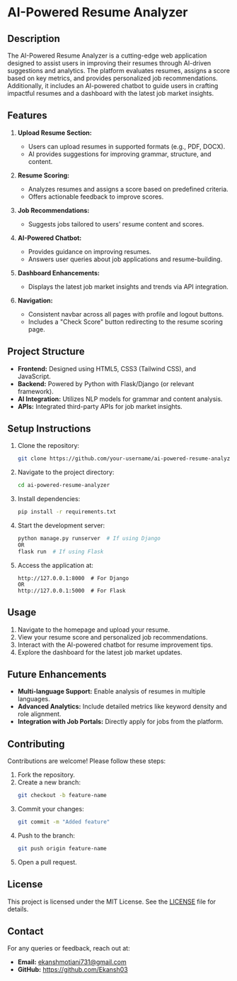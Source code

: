 # AI-Powered Resume Analyzer

## Description
The AI-Powered Resume Analyzer is a cutting-edge web application designed to assist users in improving their resumes through AI-driven suggestions and analytics. The platform evaluates resumes, assigns a score based on key metrics, and provides personalized job recommendations. Additionally, it includes an AI-powered chatbot to guide users in crafting impactful resumes and a dashboard with the latest job market insights.

## Features
1. **Upload Resume Section:**
   - Users can upload resumes in supported formats (e.g., PDF, DOCX).
   - AI provides suggestions for improving grammar, structure, and content.

2. **Resume Scoring:**
   - Analyzes resumes and assigns a score based on predefined criteria.
   - Offers actionable feedback to improve scores.

3. **Job Recommendations:**
   - Suggests jobs tailored to users' resume content and scores.

4. **AI-Powered Chatbot:**
   - Provides guidance on improving resumes.
   - Answers user queries about job applications and resume-building.

5. **Dashboard Enhancements:**
   - Displays the latest job market insights and trends via API integration.

6. **Navigation:**
   - Consistent navbar across all pages with profile and logout buttons.
   - Includes a "Check Score" button redirecting to the resume scoring page.

## Project Structure
- **Frontend:** Designed using HTML5, CSS3 (Tailwind CSS), and JavaScript.
- **Backend:** Powered by Python with Flask/Django (or relevant framework).
- **AI Integration:** Utilizes NLP models for grammar and content analysis.
- **APIs:** Integrated third-party APIs for job market insights.

## Setup Instructions
1. Clone the repository:
   ```bash
   git clone https://github.com/your-username/ai-powered-resume-analyzer.git
   ```

2. Navigate to the project directory:
   ```bash
   cd ai-powered-resume-analyzer
   ```

3. Install dependencies:
   ```bash
   pip install -r requirements.txt
   ```

4. Start the development server:
   ```bash
   python manage.py runserver  # If using Django
   OR
   flask run  # If using Flask
   ```

5. Access the application at:
   ```
   http://127.0.0.1:8000  # For Django
   OR
   http://127.0.0.1:5000  # For Flask
   ```

## Usage
1. Navigate to the homepage and upload your resume.
2. View your resume score and personalized job recommendations.
3. Interact with the AI-powered chatbot for resume improvement tips.
4. Explore the dashboard for the latest job market updates.

## Future Enhancements
- **Multi-language Support:** Enable analysis of resumes in multiple languages.
- **Advanced Analytics:** Include detailed metrics like keyword density and role alignment.
- **Integration with Job Portals:** Directly apply for jobs from the platform.

## Contributing
Contributions are welcome! Please follow these steps:
1. Fork the repository.
2. Create a new branch:
   ```bash
   git checkout -b feature-name
   ```
3. Commit your changes:
   ```bash
   git commit -m "Added feature"
   ```
4. Push to the branch:
   ```bash
   git push origin feature-name
   ```
5. Open a pull request.

## License
This project is licensed under the MIT License. See the [LICENSE](LICENSE) file for details.

## Contact
For any queries or feedback, reach out at:
- **Email:** ekanshmotiani731@gmail.com
- **GitHub:** https://github.com/Ekansh03

